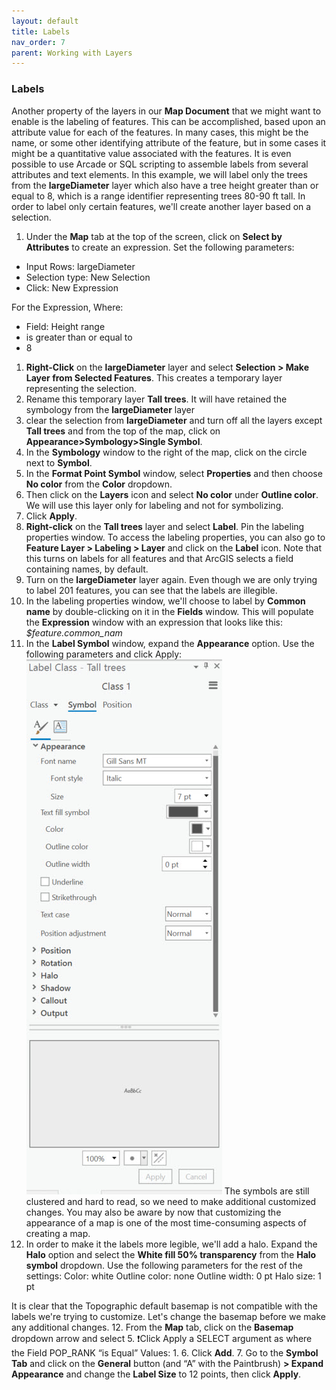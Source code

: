 ```yaml
---
layout: default
title: Labels
nav_order: 7
parent: Working with Layers
---
```


### Labels
Another property of the layers in our **Map Document** that we might want to enable is the labeling of features.  This can be accomplished, based upon an attribute value for each of the features. In many cases, this might be the name, or some other identifying attribute of the feature, but in some cases it might be a quantitative value associated with the features. It is even possible to use Arcade or SQL scripting to assemble labels from several attributes and text elements. In this example, we will label only the trees from the **largeDiameter** layer which also have a tree height greater than or equal to 8, which is a range identifier representing trees 80-90 ft tall. In order to label only certain features, we'll create another layer based on a selection.

1. Under the **Map** tab at the top of the screen, click on **Select by Attributes** to create an expression.
Set the following parameters:

-	Input Rows: largeDiameter
- Selection type: New Selection
- Click: New Expression

For the Expression, Where:

-	Field: Height range
- is greater than or equal to
- 8

1. **Right-Click** on the **largeDiameter** layer and select **Selection > Make Layer from Selected Features**.
This creates a temporary layer representing the selection.
2. Rename this temporary layer **Tall trees**.
It will have retained the symbology from the **largeDiameter** layer
3. clear the selection from **largeDiameter** and turn off all the layers except **Tall trees** and from the top of the map, click on **Appearance>Symbology>Single Symbol**.
4. In the **Symbology** window to the right of the map, click on the circle next to **Symbol**.
5. In the **Format Point Symbol** window, select **Properties** and then choose **No color** from the **Color** dropdown. 
6. Then click on the **Layers** icon and select **No color** under **Outline color**. We will use this layer only for labeling and not for symbolizing.
7. Click **Apply**.
8. **Right-click** on the **Tall trees** layer and select **Label**. Pin the labeling properties window. To access the labeling properties, you can also go to **Feature Layer > Labeling > Layer** and click on the **Label** icon. Note that this turns on labels for all features and that ArcGIS selects a field containing names, by default.
9. Turn on the **largeDiameter** layer again. 
Even though we are only trying to label 201 features, you can see that the labels are illegible.
10. In the labeling properties window, we'll choose to label by **Common name** by double-clicking on it in the **Fields** window.
This will populate the **Expression** window with an expression that looks like this: *$feature.common_nam*
10. In the **Label Symbol** window, expand the **Appearance** option. Use the following parameters and click Apply:
![appearance.jpg](https://raw.githubusercontent.com/fiddleHeads/intro-to-arcgis-pro/master/content/images/appearance.jpg)
The symbols are still clustered and hard to read, so we need to make additional customized changes. You may also be aware by now that customizing the appearance of a map is one of the most time-consuming aspects of creating a map.
11. In order to make it the labels more legible, we'll add a halo. Expand the **Halo** option and select the **White fill 50% transparency** from the **Halo symbol** dropdown.
Use the following parameters for the rest of the settings:
Color: white
Outline color: none
Outline width: 0 pt
Halo size: 1 pt

It is clear that the Topographic default basemap is not compatible with the labels we're trying to customize. Let's change the basemap before we make any additional changes.
12. From the **Map** tab, click on the **Basemap** dropdown arrow and select 
5. :exclamation:Click Apply a SELECT argument as where the Field POP_RANK “is Equal” Values: 1.
6. Click **Add**.
7. Go to the **Symbol Tab** and click on the **General** button (and “A” with the Paintbrush) **> Expand Appearance** and change the **Label Size** to 12 points, then click **Apply**.
